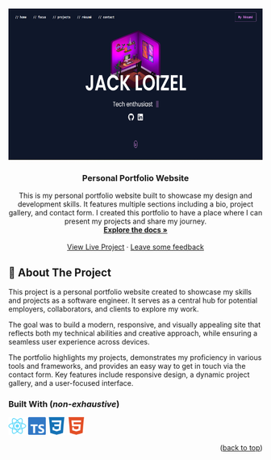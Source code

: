 <a id="readme-top"></a>

<!-- PROJECT LOGO -->
<br />
<div align="center">
  <a href="https://github.com/github_username/jloizel.github.io">
    <img src="images/resume.png" alt="Logo" width="auto" height="300">
  </a>

<h3 align="center">Personal Portfolio Website</h3>

  <p align="center">
    This is my personal portfolio website built to showcase my design and development skills. It features multiple sections including a bio, project gallery, and contact form. I created this portfolio to have a place where I can present my projects and share my journey.
    <br />
    <a href="https://github.com/jloizel/jloizel.github.io"><strong>Explore the docs »</strong></a>
    <br />
    <br />
    <a href="https://www.jackloizel.com/">View Live Project</a>
    ·
    <a href="https://github.com/jloizel/jloizel.github.io/issues/new?labels=bug&template=bug-report---.md">Leave some feedback</a>
<!--     ·
    <a href="https://github.com/jloizel/jloizel.github.io/issues/new?labels=enhancement&template=feature-request---.md">Request Feature</a> -->
  </p>
</div>


<!-- ABOUT THE PROJECT -->
## 📝 About The Project

This project is a personal portfolio website created to showcase my skills and projects as a software engineer. It serves as a central hub for potential employers, collaborators, and clients to explore my work.

The goal was to build a modern, responsive, and visually appealing site that reflects both my technical abilities and creative approach, while ensuring a seamless user experience across devices.

The portfolio highlights my projects, demonstrates my proficiency in various tools and frameworks, and provides an easy way to get in touch via the contact form. Key features include responsive design, a dynamic project gallery, and a user-focused interface.


### Built With (***non-exhaustive***)

<code><img src="https://github.com/jloizel/jloizel/blob/main/Assets/react-color.svg" alt="react" height="35px"/></code>
<code><img src="https://github.com/jloizel/jloizel/blob/main/Assets/typescript-color.svg" alt="typescript" height="35px"/></code>
<code><img src="https://github.com/jloizel/jloizel/blob/main/Assets/css3-color%20(1).svg" alt="css" height="35px"/></code>
<code><img src="https://github.com/jloizel/jloizel/blob/main/Assets/html5-color.svg" alt="html" height="35px"/></code>

<p align="right">(<a href="#readme-top">back to top</a>)</p>

